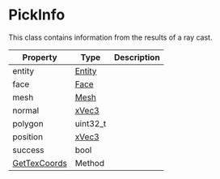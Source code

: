 # PickInfo

This class contains information from the results of a ray cast.

| Property | Type | Description |
| ----- | ----- | ----- |
| entity | [Entity](Entity.md) | |
| face | [Face](Face.md) | |
| mesh | [Mesh](Mesh.md) | |
| normal | [xVec3](xVec3.md) | |
| polygon | uint32_t | |
| position | [xVec3](xVec3.md) | |
| success | bool | |
| [GetTexCoords](PickInfo_GetTexCoords.md) | Method | |
